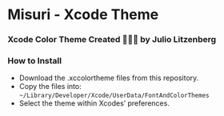 # Misuri - Xcode Theme

### Xcode Color Theme Created 👨🏾‍💻 by Julio Litzenberg 

### How to Install 
- Download the .xccolortheme files from this repository.
- Copy the files into: `~/Library/Developer/Xcode/UserData/FontAndColorThemes`
- Select the theme within Xcodes’ preferences.
